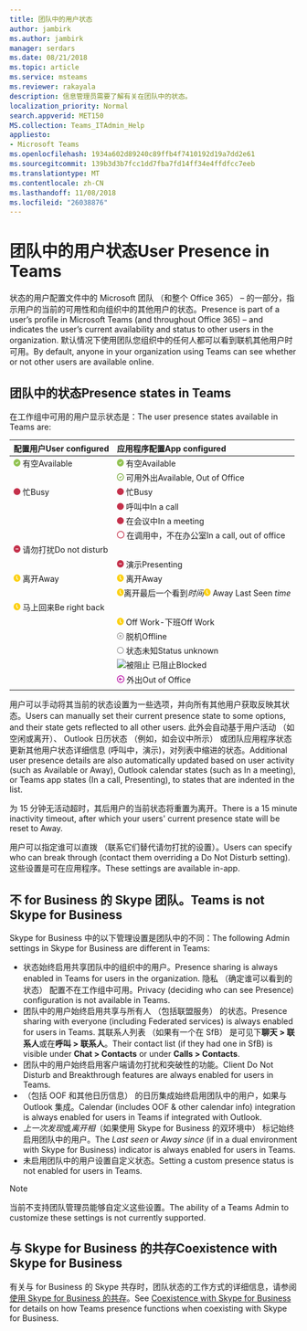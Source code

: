 ```yaml
---
title: 团队中的用户状态
author: jambirk
ms.author: jambirk
manager: serdars
ms.date: 08/21/2018
ms.topic: article
ms.service: msteams
ms.reviewer: rakayala
description: 信息管理员需要了解有关在团队中的状态。
localization_priority: Normal
search.appverid: MET150
MS.collection: Teams_ITAdmin_Help
appliesto:
- Microsoft Teams
ms.openlocfilehash: 1934a602d89240c89ffb4f7410192d19a7dd2e61
ms.sourcegitcommit: 139b3d3b7fcc1dd7fba7fd14ff34e4ffdfcc7eeb
ms.translationtype: MT
ms.contentlocale: zh-CN
ms.lasthandoff: 11/08/2018
ms.locfileid: "26038876"
---
```

# <a name="user-presence-in-teams"></a><span data-ttu-id="7acde-103">团队中的用户状态</span><span class="sxs-lookup"><span data-stu-id="7acde-103">User Presence in Teams</span></span>

<span data-ttu-id="7acde-104">状态的用户配置文件中的 Microsoft 团队 （和整个 Office 365） – 的一部分，指示用户的当前的可用性和向组织中的其他用户的状态。</span><span class="sxs-lookup"><span data-stu-id="7acde-104">Presence is part of a user’s profile in Microsoft Teams (and throughout Office 365) – and indicates the user’s current availability and status to other users in the organization.</span></span> <span data-ttu-id="7acde-105">默认情况下使用团队您组织中的任何人都可以看到联机其他用户时可用。</span><span class="sxs-lookup"><span data-stu-id="7acde-105">By default, anyone in your organization using Teams can see whether or not other users are available online.</span></span>

## <a name="presence-states-in-teams"></a><span data-ttu-id="7acde-106">团队中的状态</span><span class="sxs-lookup"><span data-stu-id="7acde-106">Presence states in Teams</span></span>

<span data-ttu-id="7acde-107">在工作组中可用的用户显示状态是：</span><span class="sxs-lookup"><span data-stu-id="7acde-107">The user presence states available in Teams are:</span></span>

|<span data-ttu-id="7acde-108">配置用户</span><span class="sxs-lookup"><span data-stu-id="7acde-108">User configured</span></span>|<span data-ttu-id="7acde-109">应用程序配置</span><span class="sxs-lookup"><span data-stu-id="7acde-109">App configured</span></span>|
|:--- |:---|
| ![状态可用](media/Presence_Available.png) <span data-ttu-id="7acde-111">有空</span><span class="sxs-lookup"><span data-stu-id="7acde-111">Available</span></span>|![状态可用](media/Presence_Available.png) <span data-ttu-id="7acde-113">有空</span><span class="sxs-lookup"><span data-stu-id="7acde-113">Available</span></span>|
|| ![可用 oof](media/Presence_Available_OOF.png) <span data-ttu-id="7acde-115">可用外出</span><span class="sxs-lookup"><span data-stu-id="7acde-115">Available, Out of Office</span></span> |
|  ![忙](media/Presence_Busy.png) <span data-ttu-id="7acde-117">忙</span><span class="sxs-lookup"><span data-stu-id="7acde-117">Busy</span></span> |  ![忙](media/Presence_Busy.png) <span data-ttu-id="7acde-119">忙</span><span class="sxs-lookup"><span data-stu-id="7acde-119">Busy</span></span>  |
|| ![忙](media/Presence_Busy.png) <span data-ttu-id="7acde-121">呼叫中</span><span class="sxs-lookup"><span data-stu-id="7acde-121">In a call</span></span>|
|| ![忙](media/Presence_Busy.png) <span data-ttu-id="7acde-123">在会议中</span><span class="sxs-lookup"><span data-stu-id="7acde-123">In a meeting</span></span> |
|| ![忙 oof](media/Presence_Busy_OOF.png) <span data-ttu-id="7acde-125">在调用中，不在办公室</span><span class="sxs-lookup"><span data-stu-id="7acde-125">In a call, out of office</span></span>|
|  ![请勿打扰](media/Presence_DND.png) <span data-ttu-id="7acde-127">请勿打扰</span><span class="sxs-lookup"><span data-stu-id="7acde-127">Do not disturb</span></span> ||
|| ![请勿打扰](media/Presence_DND.png) <span data-ttu-id="7acde-129">演示</span><span class="sxs-lookup"><span data-stu-id="7acde-129">Presenting</span></span>|
| ![离开](media/Presence_Away.png) <span data-ttu-id="7acde-131">离开</span><span class="sxs-lookup"><span data-stu-id="7acde-131">Away</span></span>| ![离开](media/Presence_Away.png) <span data-ttu-id="7acde-133">离开</span><span class="sxs-lookup"><span data-stu-id="7acde-133">Away</span></span>|
|| <span data-ttu-id="7acde-134">![离开](media/Presence_Away.png)离开最后一个看到*时间*</span><span class="sxs-lookup"><span data-stu-id="7acde-134">![away](media/Presence_Away.png) Away Last Seen *time*</span></span>|
|![离开](media/Presence_Away.png) <span data-ttu-id="7acde-136">马上回来</span><span class="sxs-lookup"><span data-stu-id="7acde-136">Be right back</span></span>| |
|| ![离开](media/Presence_Away.png)  <span data-ttu-id="7acde-138">Off Work-下班</span><span class="sxs-lookup"><span data-stu-id="7acde-138">Off Work</span></span>|
|| ![脱机](media/Presence_Offline.png) <span data-ttu-id="7acde-140">脱机</span><span class="sxs-lookup"><span data-stu-id="7acde-140">Offline</span></span> |
|| ![未知](media/Presence_Unknown.png) <span data-ttu-id="7acde-142">状态未知</span><span class="sxs-lookup"><span data-stu-id="7acde-142">Status unknown</span></span>|
||![被阻止](media/Presence_Blocked.png) <span data-ttu-id="7acde-144">已阻止</span><span class="sxs-lookup"><span data-stu-id="7acde-144">Blocked</span></span> |
|| ![外出](media/Presence_OOF.png) <span data-ttu-id="7acde-146">外出</span><span class="sxs-lookup"><span data-stu-id="7acde-146">Out of Office</span></span>|
|||
 
<span data-ttu-id="7acde-147">用户可以手动将其当前的状态设置为一些选项，并向所有其他用户获取反映其状态。</span><span class="sxs-lookup"><span data-stu-id="7acde-147">Users can manually set their current presence state to some options, and their state gets reflected to all other users.</span></span> <span data-ttu-id="7acde-148">此外会自动基于用户活动 （如空闲或离开）、 Outlook 日历状态 （例如，如会议中所示） 或团队应用程序状态更新其他用户状态详细信息 (呼叫中，演示)，对列表中缩进的状态。</span><span class="sxs-lookup"><span data-stu-id="7acde-148">Additional user presence details are also automatically updated based on user activity (such as Available or Away), Outlook calendar states (such as In a meeting), or Teams app states (In a call, Presenting), to states that are indented in the list.</span></span>

<span data-ttu-id="7acde-149">为 15 分钟无活动超时，其后用户的当前状态将重置为离开。</span><span class="sxs-lookup"><span data-stu-id="7acde-149">There is a 15 minute inactivity timeout, after which your users' current presence state will be reset to Away.</span></span>

<span data-ttu-id="7acde-150">用户可以指定谁可以直拨 （联系它们替代请勿打扰的设置）。</span><span class="sxs-lookup"><span data-stu-id="7acde-150">Users can specify who can break through (contact them overriding a Do Not Disturb setting).</span></span> <span data-ttu-id="7acde-151">这些设置是可在应用程序。</span><span class="sxs-lookup"><span data-stu-id="7acde-151">These settings are available in-app.</span></span>

## <a name="teams-is-not-skype-for-business"></a><span data-ttu-id="7acde-152">不 for Business 的 Skype 团队。</span><span class="sxs-lookup"><span data-stu-id="7acde-152">Teams is not Skype for Business</span></span>

<span data-ttu-id="7acde-153">Skype for Business 中的以下管理设置是团队中的不同：</span><span class="sxs-lookup"><span data-stu-id="7acde-153">The following Admin settings in Skype for Business are different in Teams:</span></span>
- <span data-ttu-id="7acde-154">状态始终启用共享团队中的组织中的用户。</span><span class="sxs-lookup"><span data-stu-id="7acde-154">Presence sharing is always enabled in Teams for users in the organization.</span></span> <span data-ttu-id="7acde-155">隐私 （确定谁可以看到的状态） 配置不在工作组中可用。</span><span class="sxs-lookup"><span data-stu-id="7acde-155">Privacy (deciding who can see Presence) configuration is not available in Teams.</span></span>
- <span data-ttu-id="7acde-156">团队中的用户始终启用共享与所有人 （包括联盟服务） 的状态。</span><span class="sxs-lookup"><span data-stu-id="7acde-156">Presence sharing with everyone (including Federated services) is always enabled for users in Teams.</span></span> <span data-ttu-id="7acde-157">其联系人列表 （如果有一个在 SfB） 是可见下**聊天 > 联系人**或在**呼叫 > 联系人**。</span><span class="sxs-lookup"><span data-stu-id="7acde-157">Their contact list (if they had one in SfB) is visible under **Chat > Contacts** or under **Calls > Contacts**.</span></span>
- <span data-ttu-id="7acde-158">团队中的用户始终启用客户端请勿打扰和突破性的功能。</span><span class="sxs-lookup"><span data-stu-id="7acde-158">Client Do Not Disturb and Breakthrough features are always enabled for users in Teams.</span></span>
- <span data-ttu-id="7acde-159">（包括 OOF 和其他日历信息） 的日历集成始终启用团队中的用户，如果与 Outlook 集成。</span><span class="sxs-lookup"><span data-stu-id="7acde-159">Calendar (includes OOF & other calendar info) integration  is always enabled for users in Teams if integrated with Outlook.</span></span>
- <span data-ttu-id="7acde-160">*上一次发现*或*离开相*（如果使用 Skype for Business 的双环境中） 标记始终启用团队中的用户。</span><span class="sxs-lookup"><span data-stu-id="7acde-160">The *Last seen* or *Away since* (if in a dual environment with Skype for Business) indicator is always enabled for users in Teams.</span></span>
- <span data-ttu-id="7acde-161">未启用团队中的用户设置自定义状态。</span><span class="sxs-lookup"><span data-stu-id="7acde-161">Setting a custom presence status is not enabled for users in Teams.</span></span>

> [!NOTE]
> <span data-ttu-id="7acde-162">当前不支持团队管理员能够自定义这些设置。</span><span class="sxs-lookup"><span data-stu-id="7acde-162">The ability of a Teams Admin to customize these settings is not currently supported.</span></span>


## <a name="coexistence-with-skype-for-business"></a><span data-ttu-id="7acde-163">与 Skype for Business 的共存</span><span class="sxs-lookup"><span data-stu-id="7acde-163">Coexistence with Skype for Business</span></span>

<span data-ttu-id="7acde-164">有关与 for Business 的 Skype 共存时，团队状态的工作方式的详细信息，请参阅[使用 Skype for Business 的共存](coexistence-chat-calls-presence.md)。</span><span class="sxs-lookup"><span data-stu-id="7acde-164">See [Coexistence with Skype for Business](coexistence-chat-calls-presence.md) for details on how Teams presence functions when coexisting with Skype for Business.</span></span> 
